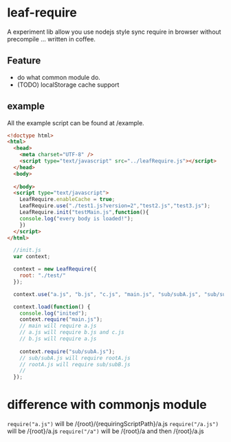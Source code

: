 # leaf-require

A experiment lib allow you use nodejs style sync require in browser without precompile ... written in coffee. 

## Feature
* do what common module do.
* (TODO) localStorage cache support
## example
All the example script can be found at /example.
```html
<!doctype html>
<html>
  <head>
    <meta charset="UTF-8" />
    <script type="text/javascript" src="../leafRequire.js"></script>
  </head>
  <body>
    
  </body>
  <script type="text/javascript">
    LeafRequire.enableCache = true;
    LeafRequire.use("./test1.js?version=2","test2.js","test3.js");
    LeafRequire.init("testMain.js",function(){
    console.log("every body is loaded!");
    })    
  </script>
</html>
```

```javascript
  //init.js
  var context;

  context = new LeafRequire({
    root: "./test/"
  });

  context.use("a.js", "b.js", "c.js", "main.js", "sub/subA.js", "sub/subB.js", "rootA.js");

  context.load(function() {
    console.log("inited");
    context.require("main.js");
    // main will require a.js 
    // a.js will require b.js and c.js
    // b.js will require a.js
    
    context.require("sub/subA.js");
    // sub/subA.js will require rootA.js
    // rootA.js will require sub/subB.js
    // 
  });
```

# difference with commonjs module
```require("a.js")``` will be /{root}/{requiringScriptPath}/a.js
```require("/a.js")``` will be /{root}/a.js
```require("/a")``` will be /{root}/a and then /{root}/a.js
